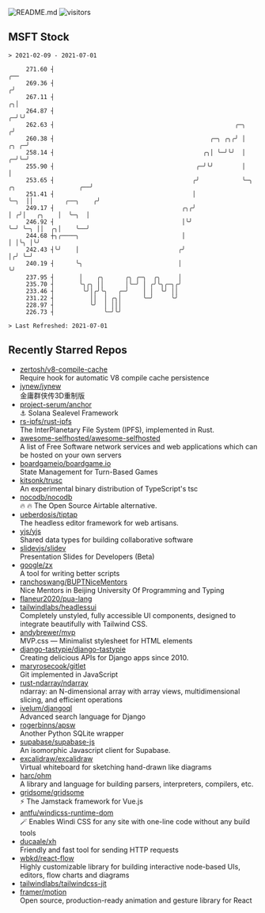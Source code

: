 ![README.md](https://github.com/Gerhut/Gerhut/workflows/README.md/badge.svg)
![visitors](https://visitors.vercel.app/Gerhut/Gerhut?token=8cf69d1f6813d272ef062726b6070c9be4ff72038cfe5a7ded7384a8da65d866)

## MSFT Stock

```
> 2021-02-09 - 2021-07-01

     271.60 ┤                                                                                                ╭── 
     269.36 ┤                                                                                               ╭╯   
     267.11 ┤                                                                                             ╭╮│    
     264.87 ┤                                                                                           ╭─╯╰╯    
     262.63 ┤                                                   ╭─╮                                    ╭╯        
     260.38 ┤                                            ╭─╮ ╭╮╭╯ │                               ╭╮ ╭─╯         
     258.14 ┤                                          ╭╮│ ╰─╯╰╯  │                             ╭─╯╰─╯           
     255.90 ┤                                        ╭─╯╰╯        │                             │                
     253.65 ┤                                       ╭╯            ╰─╮    ╭╮                  ╭──╯                
     251.41 ┤                                       │               ╰─╮  ││         ╭──╮    ╭╯                   
     249.17 ┤                                    ╭╮╭╯                 │ ╭╯│   ╭╮    │  ╰─╮  │                    
     246.92 ┤                                    │╰╯                  ╰─╯ ╰─╮ ││  ╭╮│    ╰──╯                    
     244.68 ┼╮╭────╮                             │                          │ │╰╮ │╰╯                            
     242.43 ┤╰╯    │                            ╭╯                          │╭╯ ╰─╯                              
     240.19 ┤      ╰╮                           │                           ╰╯                                   
     237.95 ┤       │    ╭╮      ╭╮ ╭─╮  ╭╮     │                                                                
     235.70 ┤       ╰╮╭╮ ││      │╰─╯ │ ╭╯╰╮╭─╮╭╯                                                                
     233.46 ┤        ╰╯│╭╯╰╮   ╭─╯    │ │  ╰╯ ││                                                                 
     231.22 ┤          ││  │ ╭╮│      ╰─╯     ╰╯                                                                 
     228.97 ┤          ╰╯  │ │││                                                                                 
     226.73 ┤              ╰─╯╰╯                                                                                 

> Last Refreshed: 2021-07-01
```

## Recently Starred Repos

- [zertosh/v8-compile-cache](https://github.com/zertosh/v8-compile-cache)  
  Require hook for automatic V8 compile cache persistence
- [jynew/jynew](https://github.com/jynew/jynew)  
  金庸群侠传3D重制版
- [project-serum/anchor](https://github.com/project-serum/anchor)  
  ⚓ Solana Sealevel Framework
- [rs-ipfs/rust-ipfs](https://github.com/rs-ipfs/rust-ipfs)  
  The InterPlanetary File System (IPFS), implemented in Rust.
- [awesome-selfhosted/awesome-selfhosted](https://github.com/awesome-selfhosted/awesome-selfhosted)  
  A list of Free Software network services and web applications which can be hosted on your own servers
- [boardgameio/boardgame.io](https://github.com/boardgameio/boardgame.io)  
  State Management for Turn-Based Games
- [kitsonk/trusc](https://github.com/kitsonk/trusc)  
  An experimental binary distribution of TypeScript's tsc
- [nocodb/nocodb](https://github.com/nocodb/nocodb)  
  🔥 🔥  The Open Source Airtable alternative. 
- [ueberdosis/tiptap](https://github.com/ueberdosis/tiptap)  
  The headless editor framework for web artisans.
- [yjs/yjs](https://github.com/yjs/yjs)  
  Shared data types for building collaborative software
- [slidevjs/slidev](https://github.com/slidevjs/slidev)  
  Presentation Slides for Developers (Beta)
- [google/zx](https://github.com/google/zx)  
  A tool for writing better scripts
- [ranchoswang/BUPTNiceMentors](https://github.com/ranchoswang/BUPTNiceMentors)  
  Nice Mentors in Beijing University Of Programming and Typing 
- [flaneur2020/pua-lang](https://github.com/flaneur2020/pua-lang)  
- [tailwindlabs/headlessui](https://github.com/tailwindlabs/headlessui)  
  Completely unstyled, fully accessible UI components, designed to integrate beautifully with Tailwind CSS.
- [andybrewer/mvp](https://github.com/andybrewer/mvp)  
  MVP.css — Minimalist stylesheet for HTML elements
- [django-tastypie/django-tastypie](https://github.com/django-tastypie/django-tastypie)  
  Creating delicious APIs for Django apps since 2010.
- [maryrosecook/gitlet](https://github.com/maryrosecook/gitlet)  
  Git implemented in JavaScript
- [rust-ndarray/ndarray](https://github.com/rust-ndarray/ndarray)  
  ndarray: an N-dimensional array with array views, multidimensional slicing, and efficient operations
- [ivelum/djangoql](https://github.com/ivelum/djangoql)  
  Advanced search language for Django
- [rogerbinns/apsw](https://github.com/rogerbinns/apsw)  
  Another Python SQLite wrapper
- [supabase/supabase-js](https://github.com/supabase/supabase-js)  
  An isomorphic Javascript client for Supabase.
- [excalidraw/excalidraw](https://github.com/excalidraw/excalidraw)  
  Virtual whiteboard for sketching hand-drawn like diagrams
- [harc/ohm](https://github.com/harc/ohm)  
  A library and language for building parsers, interpreters, compilers, etc.
- [gridsome/gridsome](https://github.com/gridsome/gridsome)  
  ⚡️ The Jamstack framework for Vue.js
- [antfu/windicss-runtime-dom](https://github.com/antfu/windicss-runtime-dom)  
  🪄 Enables Windi CSS for any site with one-line code without any build tools 
- [ducaale/xh](https://github.com/ducaale/xh)  
  Friendly and fast tool for sending HTTP requests
- [wbkd/react-flow](https://github.com/wbkd/react-flow)  
  Highly customizable library for building interactive node-based UIs, editors, flow charts and diagrams 
- [tailwindlabs/tailwindcss-jit](https://github.com/tailwindlabs/tailwindcss-jit)  
- [framer/motion](https://github.com/framer/motion)  
  Open source, production-ready animation and gesture library for React

